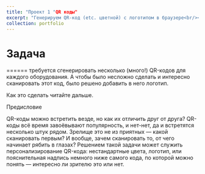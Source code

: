 ```yaml
---
title: "Проект 1 "QR коды"
excerpt: "Генерируем QR-код (etc. цветной) с логотипом в браузере<br/><img src='/images/500x300.png'>"
collection: portfolio
---
```


# Задача

======
требуется сгенерировать несколько (много!) QR-кодов для каждого оборудования. А чтобы было несложно сделать и интересно сканировать этот код, было решено добавить в него логотип. 

Как это сделать читайте дальше.


Предисловие

QR-коды можно встретить везде, но как их отличить друг от друга? QR-коды всё время завоёвывают популярность, и нет-нет, да и встретятся несколько штук рядом. Зрелище это не из приятных — какой сканировать первым? И вообще, зачем сканировать то, от чего начинает рябить в глазах?
Решением такой задачи может служить персонализирование QR-кода: нестандартные цвета, логотип, или пояснительная надпись немного ниже самого кода, по которой можно понять — интересно ли зрителю это или нет.
